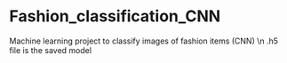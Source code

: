 # Fashion_classification_CNN
Machine learning project to classify images of fashion items (CNN)
\n
.h5 file is the saved model
